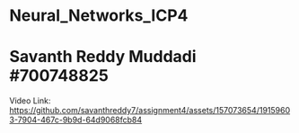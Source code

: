 # Neural_Networks_ICP4

# Savanth Reddy Muddadi #700748825

Video Link: https://github.com/savanthreddy7/assignment4/assets/157073654/19159603-7904-467c-9b9d-64d9068fcb84


